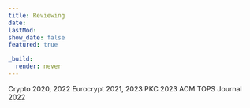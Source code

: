 ```yaml
---
title: Reviewing
date: 
lastMod:
show_date: false
featured: true

_build:
  render: never
---
```

Crypto 2020, 2022
Eurocrypt 2021, 2023
PKC 2023
ACM TOPS Journal 2022